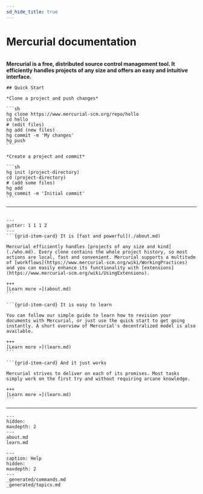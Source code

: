 ```yaml
---
sd_hide_title: true
---
```


# Mercurial documentation

```{rubric} Work easier, Work faster
```

**Mercurial is a free, distributed source control management tool. It efficiently handles
projects of any size and offers an easy and intuitive interface.**

````{margin}
## Quick Start

*Clone a project and push changes*

```sh
hg clone https://www.mercurial-scm.org/repo/hello
cd hello
# (edit files)
hg add (new files)
hg commit -m 'My changes'
hg push
```

*Create a project and commit*

```sh
hg init (project-directory)
cd (project-directory)
# (add some files)
hg add
hg commit -m 'Initial commit'
```

````

______________________________________________________________________

```{rubric} How you can benefit from Mercurial
```

````{grid} 1 2 2 3
---
gutter: 1 1 1 2
---
```{grid-item-card} It is [fast and powerful](./about.md)

Mercurial efficiently handles [projects of any size and kind](./who.md). Every clone contains the whole project history, so most actions are local, fast and convenient. Mercurial supports a multitude of [workflows](https://www.mercurial-scm.org/wiki/WorkingPractices) and you can easily enhance its functionality with [extensions](https://www.mercurial-scm.org/wiki/UsingExtensions).

+++
[Learn more »](about.md)
```

```{grid-item-card} It is easy to learn

You can follow our simple guide to learn how to revision your documents with Mercurial, or just use the quick start to get going instantly. A short overview of Mercurial's decentralized model is also available.

+++
[Learn more »](learn.md)
```

```{grid-item-card} And it just works

Mercurial strives to deliver on each of its promises. Most tasks simply work on the first try and without requiring arcane knowledge.

+++
[Learn more »](learn.md)
```

````

______________________________________________________________________

```{toctree}
---
hidden:
maxdepth: 2
---
about.md
learn.md
```

```{toctree}
---
caption: Help
hidden:
maxdepth: 2
---
_generated/commands.md
_generated/topics.md
```
